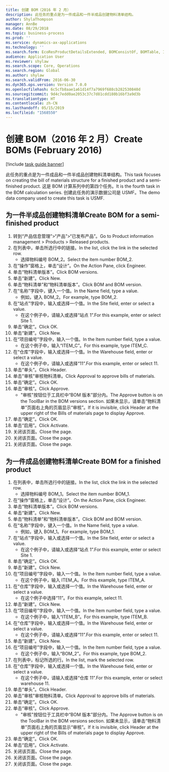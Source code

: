 ```yaml
---
title: 创建 BOM（2016 年 2 月）
description: 此任务的重点是为一件成品和一件半成品创建物料清单结构。
author: ShylaThompson
manager: AnnBe
ms.date: 08/29/2018
ms.topic: business-process
ms.prod: ''
ms.service: dynamics-ax-applications
ms.technology: ''
ms.search.form: EcoResProductDetailsExtended, BOMConsistOf, BOMTable, InventLocationIdLookup
audience: Application User
ms.reviewer: shylaw
ms.search.scope: Core, Operations
ms.search.region: Global
ms.author: shylaw
ms.search.validFrom: 2016-06-30
ms.dyn365.ops.version: Version 7.0.0
ms.openlocfilehash: 6c5cfb8aae1a61d14f7a7969f688cb282530840d
ms.sourcegitcommit: 9d4c7edd0ae2053c37c7d81cdd180b16bf3a9d3b
ms.translationtype: HT
ms.contentlocale: zh-CN
ms.lasthandoff: 05/15/2019
ms.locfileid: "1568550"
---
```

# <a name="create-boms-february-2016"></a><span data-ttu-id="d99f2-103">创建 BOM（2016 年 2 月）</span><span class="sxs-lookup"><span data-stu-id="d99f2-103">Create BOMs (February 2016)</span></span>

[!include [task guide banner](../../includes/task-guide-banner.md)]

<span data-ttu-id="d99f2-104">此任务的重点是为一件成品和一件半成品创建物料清单结构。</span><span class="sxs-lookup"><span data-stu-id="d99f2-104">This task focuses on creating the bill of materials structure for a finished product and a semi-finished product.</span></span> <span data-ttu-id="d99f2-105">这是 BOM 计算系列中的第四个任务。</span><span class="sxs-lookup"><span data-stu-id="d99f2-105">It is the fourth task in the BOM calculation series.</span></span> <span data-ttu-id="d99f2-106">创建此任务的演示数据公司是 USMF。</span><span class="sxs-lookup"><span data-stu-id="d99f2-106">The demo data company used to create this task is USMF.</span></span>


## <a name="create-bom-for-a-semi-finished-product"></a><span data-ttu-id="d99f2-107">为一件半成品创建物料清单</span><span class="sxs-lookup"><span data-stu-id="d99f2-107">Create BOM for a semi-finished product</span></span>
1. <span data-ttu-id="d99f2-108">转到“产品信息管理”>“产品”>“已发布产品”。</span><span class="sxs-lookup"><span data-stu-id="d99f2-108">Go to Product information management > Products > Released products.</span></span>
2. <span data-ttu-id="d99f2-109">在列表中，单击所选行中的链接。</span><span class="sxs-lookup"><span data-stu-id="d99f2-109">In the list, click the link in the selected row.</span></span>
    * <span data-ttu-id="d99f2-110">选择物料编号 BOM_2。</span><span class="sxs-lookup"><span data-stu-id="d99f2-110">Select the item number BOM_2.</span></span>  
3. <span data-ttu-id="d99f2-111">在“操作”窗格上，单击“设计”。</span><span class="sxs-lookup"><span data-stu-id="d99f2-111">On the Action Pane, click Engineer.</span></span>
4. <span data-ttu-id="d99f2-112">单击“物料清单版本”。</span><span class="sxs-lookup"><span data-stu-id="d99f2-112">Click BOM versions.</span></span>
5. <span data-ttu-id="d99f2-113">单击“新建”。</span><span class="sxs-lookup"><span data-stu-id="d99f2-113">Click New.</span></span>
6. <span data-ttu-id="d99f2-114">单击“物料清单”和“物料清单版本”。</span><span class="sxs-lookup"><span data-stu-id="d99f2-114">Click BOM and BOM version.</span></span>
7. <span data-ttu-id="d99f2-115">在“名称”字段中，键入一个值。</span><span class="sxs-lookup"><span data-stu-id="d99f2-115">In the Name field, type a value.</span></span>
    * <span data-ttu-id="d99f2-116">例如，键入 BOM_2。</span><span class="sxs-lookup"><span data-stu-id="d99f2-116">For example, type BOM_2.</span></span>  
8. <span data-ttu-id="d99f2-117">在“站点”字段中，输入或选择一个值。</span><span class="sxs-lookup"><span data-stu-id="d99f2-117">In the Site field, enter or select a value.</span></span>
    * <span data-ttu-id="d99f2-118">在这个例子中，请输入或选择“站点 1”.</span><span class="sxs-lookup"><span data-stu-id="d99f2-118">For this example, enter or select Site 1.</span></span>  
9. <span data-ttu-id="d99f2-119">单击“确定”。</span><span class="sxs-lookup"><span data-stu-id="d99f2-119">Click OK.</span></span>
10. <span data-ttu-id="d99f2-120">单击“新建”。</span><span class="sxs-lookup"><span data-stu-id="d99f2-120">Click New.</span></span>
11. <span data-ttu-id="d99f2-121">在“项目编号”字段中，输入一个值。</span><span class="sxs-lookup"><span data-stu-id="d99f2-121">In the Item number field, type a value.</span></span>
    * <span data-ttu-id="d99f2-122">在这个例子中，输入“ITEM_C”。</span><span class="sxs-lookup"><span data-stu-id="d99f2-122">For this example, type ITEM_C.</span></span>  
12. <span data-ttu-id="d99f2-123">在“仓库”字段中，输入或选择一个值。</span><span class="sxs-lookup"><span data-stu-id="d99f2-123">In the Warehouse field, enter or select a value.</span></span>
    * <span data-ttu-id="d99f2-124">在这个例子中，请输入或选择“11”.</span><span class="sxs-lookup"><span data-stu-id="d99f2-124">For this example, enter or select 11.</span></span>  
13. <span data-ttu-id="d99f2-125">单击“单头”。</span><span class="sxs-lookup"><span data-stu-id="d99f2-125">Click Header.</span></span>
14. <span data-ttu-id="d99f2-126">单击"审核"审核物料清单。</span><span class="sxs-lookup"><span data-stu-id="d99f2-126">Click Approval to approve bills of materials.</span></span>
15. <span data-ttu-id="d99f2-127">单击“确定”。</span><span class="sxs-lookup"><span data-stu-id="d99f2-127">Click OK.</span></span>
16. <span data-ttu-id="d99f2-128">单击“审核”。</span><span class="sxs-lookup"><span data-stu-id="d99f2-128">Click Approve.</span></span>
    * <span data-ttu-id="d99f2-129">"审核"按钮位于工具栏中“BOM 版本”部分内。</span><span class="sxs-lookup"><span data-stu-id="d99f2-129">The Approve button is on the ToolBar in the  BOM versions section.</span></span> <span data-ttu-id="d99f2-130">如果未显示，请单击“物料清单”页面右上角的页眉显示“审核”。</span><span class="sxs-lookup"><span data-stu-id="d99f2-130">If it is invisible, click Header at the upper right of the Bills of materials page to display Approve.</span></span>  
17. <span data-ttu-id="d99f2-131">单击“确定”。</span><span class="sxs-lookup"><span data-stu-id="d99f2-131">Click OK.</span></span>
18. <span data-ttu-id="d99f2-132">单击“启用”。</span><span class="sxs-lookup"><span data-stu-id="d99f2-132">Click Activate.</span></span>
19. <span data-ttu-id="d99f2-133">关闭该页面。</span><span class="sxs-lookup"><span data-stu-id="d99f2-133">Close the page.</span></span>
20. <span data-ttu-id="d99f2-134">关闭该页面。</span><span class="sxs-lookup"><span data-stu-id="d99f2-134">Close the page.</span></span>
21. <span data-ttu-id="d99f2-135">关闭该页面。</span><span class="sxs-lookup"><span data-stu-id="d99f2-135">Close the page.</span></span>

## <a name="create-bom-for-a-finished-product"></a><span data-ttu-id="d99f2-136">为一件成品创建物料清单</span><span class="sxs-lookup"><span data-stu-id="d99f2-136">Create BOM for a finished product</span></span>
1. <span data-ttu-id="d99f2-137">在列表中，单击所选行中的链接。</span><span class="sxs-lookup"><span data-stu-id="d99f2-137">In the list, click the link in the selected row.</span></span>
    * <span data-ttu-id="d99f2-138">选择物料编号 BOM_1。</span><span class="sxs-lookup"><span data-stu-id="d99f2-138">Select the item number BOM_1.</span></span>  
2. <span data-ttu-id="d99f2-139">在“操作”窗格上，单击“设计”。</span><span class="sxs-lookup"><span data-stu-id="d99f2-139">On the Action Pane, click Engineer.</span></span>
3. <span data-ttu-id="d99f2-140">单击“物料清单版本”。</span><span class="sxs-lookup"><span data-stu-id="d99f2-140">Click BOM versions.</span></span>
4. <span data-ttu-id="d99f2-141">单击“新建”。</span><span class="sxs-lookup"><span data-stu-id="d99f2-141">Click New.</span></span>
5. <span data-ttu-id="d99f2-142">单击“物料清单”和“物料清单版本”。</span><span class="sxs-lookup"><span data-stu-id="d99f2-142">Click BOM and BOM version.</span></span>
6. <span data-ttu-id="d99f2-143">在“名称”字段中，键入一个值。</span><span class="sxs-lookup"><span data-stu-id="d99f2-143">In the Name field, type a value.</span></span>
    * <span data-ttu-id="d99f2-144">例如，键入 BOM_1。</span><span class="sxs-lookup"><span data-stu-id="d99f2-144">For example, type BOM_1.</span></span>  
7. <span data-ttu-id="d99f2-145">在“站点”字段中，输入或选择一个值。</span><span class="sxs-lookup"><span data-stu-id="d99f2-145">In the Site field, enter or select a value.</span></span>
    * <span data-ttu-id="d99f2-146">在这个例子中，请输入或选择“站点 1”.</span><span class="sxs-lookup"><span data-stu-id="d99f2-146">For this example, enter or select Site 1.</span></span>  
8. <span data-ttu-id="d99f2-147">单击“确定”。</span><span class="sxs-lookup"><span data-stu-id="d99f2-147">Click OK.</span></span>
9. <span data-ttu-id="d99f2-148">单击“新建”。</span><span class="sxs-lookup"><span data-stu-id="d99f2-148">Click New.</span></span>
10. <span data-ttu-id="d99f2-149">在“项目编号”字段中，输入一个值。</span><span class="sxs-lookup"><span data-stu-id="d99f2-149">In the Item number field, type a value.</span></span>
    * <span data-ttu-id="d99f2-150">在这个例子中，输入 ITEM_A。</span><span class="sxs-lookup"><span data-stu-id="d99f2-150">For this example, type ITEM_A.</span></span>  
11. <span data-ttu-id="d99f2-151">在“仓库”字段中，输入或选择一个值。</span><span class="sxs-lookup"><span data-stu-id="d99f2-151">In the Warehouse field, enter or select a value.</span></span>
    * <span data-ttu-id="d99f2-152">在这个例子中选择“11”。</span><span class="sxs-lookup"><span data-stu-id="d99f2-152">For this example, select 11.</span></span>  
12. <span data-ttu-id="d99f2-153">单击“新建”。</span><span class="sxs-lookup"><span data-stu-id="d99f2-153">Click New.</span></span>
13. <span data-ttu-id="d99f2-154">在“项目编号”字段中，输入一个值。</span><span class="sxs-lookup"><span data-stu-id="d99f2-154">In the Item number field, type a value.</span></span>
    * <span data-ttu-id="d99f2-155">在这个例子中，输入“ITEM_B”。</span><span class="sxs-lookup"><span data-stu-id="d99f2-155">For this example, type ITEM_B.</span></span>  
14. <span data-ttu-id="d99f2-156">在“仓库”字段中，输入或选择一个值。</span><span class="sxs-lookup"><span data-stu-id="d99f2-156">In the Warehouse field, enter or select a value.</span></span>
    * <span data-ttu-id="d99f2-157">在这个例子中，请输入或选择“11”.</span><span class="sxs-lookup"><span data-stu-id="d99f2-157">For this example, enter or select 11.</span></span>  
15. <span data-ttu-id="d99f2-158">单击“新建”。</span><span class="sxs-lookup"><span data-stu-id="d99f2-158">Click New.</span></span>
16. <span data-ttu-id="d99f2-159">在“项目编号”字段中，输入一个值。</span><span class="sxs-lookup"><span data-stu-id="d99f2-159">In the Item number field, type a value.</span></span>
    * <span data-ttu-id="d99f2-160">在这个例子中，输入“BOM_2”。</span><span class="sxs-lookup"><span data-stu-id="d99f2-160">For this example, type BOM_2.</span></span>  
17. <span data-ttu-id="d99f2-161">在列表中，标记所选的行。</span><span class="sxs-lookup"><span data-stu-id="d99f2-161">In the list, mark the selected row.</span></span>
18. <span data-ttu-id="d99f2-162">在“仓库”字段中，输入或选择一个值。</span><span class="sxs-lookup"><span data-stu-id="d99f2-162">In the Warehouse field, enter or select a value.</span></span>
    * <span data-ttu-id="d99f2-163">在这个例子中，请输入或选择“仓库 11”.</span><span class="sxs-lookup"><span data-stu-id="d99f2-163">For this example, enter or select warehouse 11.</span></span>  
19. <span data-ttu-id="d99f2-164">单击“单头”。</span><span class="sxs-lookup"><span data-stu-id="d99f2-164">Click Header.</span></span>
20. <span data-ttu-id="d99f2-165">单击"审核"审核物料清单。</span><span class="sxs-lookup"><span data-stu-id="d99f2-165">Click Approval to approve bills of materials.</span></span>
21. <span data-ttu-id="d99f2-166">单击“确定”。</span><span class="sxs-lookup"><span data-stu-id="d99f2-166">Click OK.</span></span>
22. <span data-ttu-id="d99f2-167">单击“审核”。</span><span class="sxs-lookup"><span data-stu-id="d99f2-167">Click Approve.</span></span>
    * <span data-ttu-id="d99f2-168">"审核"按钮位于工具栏中“BOM 版本”部分内。</span><span class="sxs-lookup"><span data-stu-id="d99f2-168">The Approve button is on the ToolBar in the  BOM versions section.</span></span> <span data-ttu-id="d99f2-169">如果未显示，请单击“物料清单”页面右上角的页眉显示“审核”。</span><span class="sxs-lookup"><span data-stu-id="d99f2-169">If it is invisible, click Header at the upper right of the Bills of materials page to display Approve.</span></span>  
23. <span data-ttu-id="d99f2-170">单击“确定”。</span><span class="sxs-lookup"><span data-stu-id="d99f2-170">Click OK.</span></span>
24. <span data-ttu-id="d99f2-171">单击“启用”。</span><span class="sxs-lookup"><span data-stu-id="d99f2-171">Click Activate.</span></span>
25. <span data-ttu-id="d99f2-172">关闭该页面。</span><span class="sxs-lookup"><span data-stu-id="d99f2-172">Close the page.</span></span>
26. <span data-ttu-id="d99f2-173">关闭该页面。</span><span class="sxs-lookup"><span data-stu-id="d99f2-173">Close the page.</span></span>
27. <span data-ttu-id="d99f2-174">关闭该页面。</span><span class="sxs-lookup"><span data-stu-id="d99f2-174">Close the page.</span></span>

